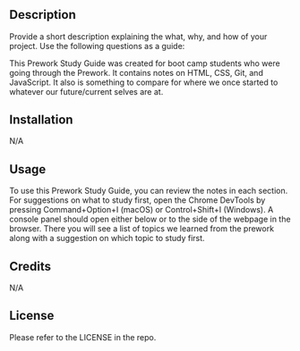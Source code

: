 # <Prework Study Guide Webpage>

## Description

Provide a short description explaining the what, why, and how of your project. Use the following questions as a guide:

This Prework Study Guide was created for boot camp students who were going through the Prework. It contains notes on HTML, CSS, Git, and JavaScript. It also is something to compare for where we once started to whatever our future/current selves are at. 

## Installation

N/A

## Usage

To use this Prework Study Guide, you can review the notes in each section. For suggestions on what to study first, open the Chrome DevTools by pressing Command+Option+I (macOS) or Control+Shift+I (Windows). A console panel should open either below or to the side of the webpage in the browser. There you will see a list of topics we learned from the prework along with a suggestion on which topic to study first.

## Credits

N/A

## License

Please refer to the LICENSE in the repo.
